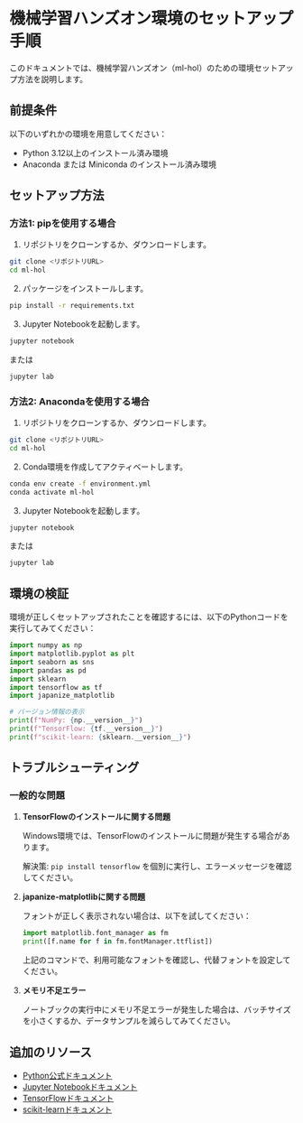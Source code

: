 # 機械学習ハンズオン環境のセットアップ手順

このドキュメントでは、機械学習ハンズオン（ml-hol）のための環境セットアップ方法を説明します。

## 前提条件

以下のいずれかの環境を用意してください：

- Python 3.12以上のインストール済み環境
- Anaconda または Miniconda のインストール済み環境

## セットアップ方法

### 方法1: pipを使用する場合

1. リポジトリをクローンするか、ダウンロードします。

```bash
git clone <リポジトリURL>
cd ml-hol
```

2. パッケージをインストールします。

```bash
pip install -r requirements.txt
```

3. Jupyter Notebookを起動します。

```bash
jupyter notebook
```

または

```bash
jupyter lab
```

### 方法2: Anacondaを使用する場合

1. リポジトリをクローンするか、ダウンロードします。

```bash
git clone <リポジトリURL>
cd ml-hol
```

2. Conda環境を作成してアクティベートします。

```bash
conda env create -f environment.yml
conda activate ml-hol
```

3. Jupyter Notebookを起動します。

```bash
jupyter notebook
```

または

```bash
jupyter lab
```

## 環境の検証

環境が正しくセットアップされたことを確認するには、以下のPythonコードを実行してみてください：

```python
import numpy as np
import matplotlib.pyplot as plt
import seaborn as sns
import pandas as pd
import sklearn
import tensorflow as tf
import japanize_matplotlib

# バージョン情報の表示
print(f"NumPy: {np.__version__}")
print(f"TensorFlow: {tf.__version__}")
print(f"scikit-learn: {sklearn.__version__}")
```

## トラブルシューティング

### 一般的な問題

1. **TensorFlowのインストールに関する問題**
   
   Windows環境では、TensorFlowのインストールに問題が発生する場合があります。
   
   解決策: `pip install tensorflow` を個別に実行し、エラーメッセージを確認してください。

2. **japanize-matplotlibに関する問題**

   フォントが正しく表示されない場合は、以下を試してください：
   
   ```python
   import matplotlib.font_manager as fm
   print([f.name for f in fm.fontManager.ttflist])
   ```
   
   上記のコマンドで、利用可能なフォントを確認し、代替フォントを設定してください。

3. **メモリ不足エラー**

   ノートブックの実行中にメモリ不足エラーが発生した場合は、バッチサイズを小さくするか、データサンプルを減らしてみてください。

## 追加のリソース

- [Python公式ドキュメント](https://docs.python.org/)
- [Jupyter Notebookドキュメント](https://jupyter-notebook.readthedocs.io/)
- [TensorFlowドキュメント](https://www.tensorflow.org/api_docs)
- [scikit-learnドキュメント](https://scikit-learn.org/stable/)